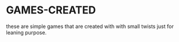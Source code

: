 # GAMES-CREATED
these are simple games that are created with with small twists just for leaning purpose.
